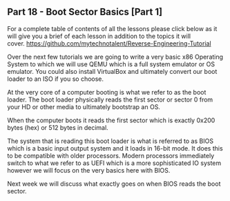 ## Part 18 - Boot Sector Basics \[Part 1\]

For a complete table of contents of all the lessons please click below as it will give you a brief of each lesson in addition to the topics it will cover.&nbsp;https://github.com/mytechnotalent/Reverse-Engineering-Tutorial

Over the next few tutorials we are going to write a very basic x86 Operating System to which we will use QEMU which is a full system emulator or OS emulator. You could also install VirtualBox and ultimately convert our boot loader to an ISO if you so choose.

At the very core of a computer booting is what we refer to as the boot loader. The boot loader physically reads the first sector or sector 0 from your HD or other media to ultimately bootstrap an OS.

When the computer boots it reads the first sector which is exactly 0x200 bytes (hex) or 512 bytes in decimal.

The system that is reading this boot loader is what is referred to as BIOS which is a basic input output system and it loads in 16-bit mode. It does this to be compatible with older processors. Modern processors immediately switch to what we refer to as UEFI which is a more sophisticated IO system however we will focus on the very basics here with BIOS.

Next week we will discuss what exactly goes on when BIOS reads the boot sector.